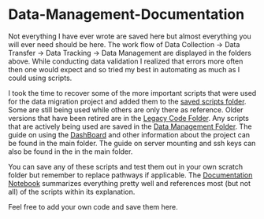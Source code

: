 # Data-Management-Documentation

Not everything I have ever wrote are saved here but almost everything you will ever need should be here. The work flow of Data Collection -> Data Transfer -> Data Tracking -> Data Management are displayed in the folders above. While conducting data validation I realized that errors more often then one would expect and so tried my best in automating as much as I could using scripts. 

I took the time to recover some of the more important scripts that were used for the data migration project and added them to the [saved scripts folder](Saved_Scripts).
Some are still being used while others are only there as reference. 
Older versions that have been retired are in the [Legacy Code Folder](Legacy_Code).
Any scripts that are actively being used are saved in the [Data Management Folder](Data_Management).
The guide on using the [DashBoard](DashBoard_Guide.ipynb) and other information about the project can be found in the main folder. The guide on server mounting and ssh keys can also be found in the in the main folder.

You can save any of these scripts and test them out in your own scratch folder but remember to replace pathways if applicable. The [Documentation Notebook](Documentation.ipynb) summarizes everything pretty well and references most (but not all) of the scripts within its explanation. 

Feel free to add your own code and save them here.

  